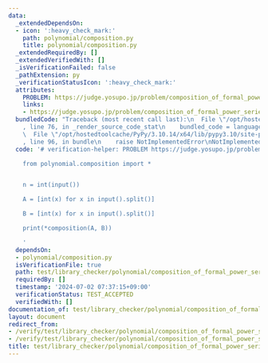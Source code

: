 ```yaml
---
data:
  _extendedDependsOn:
  - icon: ':heavy_check_mark:'
    path: polynomial/composition.py
    title: polynomial/composition.py
  _extendedRequiredBy: []
  _extendedVerifiedWith: []
  _isVerificationFailed: false
  _pathExtension: py
  _verificationStatusIcon: ':heavy_check_mark:'
  attributes:
    PROBLEM: https://judge.yosupo.jp/problem/composition_of_formal_power_series
    links:
    - https://judge.yosupo.jp/problem/composition_of_formal_power_series
  bundledCode: "Traceback (most recent call last):\n  File \"/opt/hostedtoolcache/PyPy/3.10.14/x64/lib/pypy3.10/site-packages/onlinejudge_verify/documentation/build.py\"\
    , line 76, in _render_source_code_stat\n    bundled_code = language.bundle(\n\
    \  File \"/opt/hostedtoolcache/PyPy/3.10.14/x64/lib/pypy3.10/site-packages/onlinejudge_verify/languages/python.py\"\
    , line 96, in bundle\n    raise NotImplementedError\nNotImplementedError\n"
  code: '# verification-helper: PROBLEM https://judge.yosupo.jp/problem/composition_of_formal_power_series

    from polynomial.composition import *


    n = int(input())

    A = [int(x) for x in input().split()]

    B = [int(x) for x in input().split()]

    print(*composition(A, B))

    '
  dependsOn:
  - polynomial/composition.py
  isVerificationFile: true
  path: test/library_checker/polynomial/composition_of_formal_power_series.test.py
  requiredBy: []
  timestamp: '2024-07-02 07:37:15+09:00'
  verificationStatus: TEST_ACCEPTED
  verifiedWith: []
documentation_of: test/library_checker/polynomial/composition_of_formal_power_series.test.py
layout: document
redirect_from:
- /verify/test/library_checker/polynomial/composition_of_formal_power_series.test.py
- /verify/test/library_checker/polynomial/composition_of_formal_power_series.test.py.html
title: test/library_checker/polynomial/composition_of_formal_power_series.test.py
---
```

